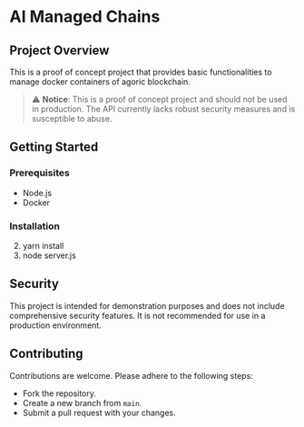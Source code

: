 # AI Managed Chains

## Project Overview
This is a proof of concept project that provides basic functionalities to manage docker containers of agoric blockchain.

> :warning: **Notice**: This is a proof of concept project and should not be used in production. The API currently lacks robust security measures and is susceptible to abuse.

## Getting Started

### Prerequisites
- Node.js
- Docker

### Installation
2. yarn install
3. node server.js


## Security
This project is intended for demonstration purposes and does not include comprehensive security features. It is not recommended for use in a production environment.

## Contributing
Contributions are welcome. Please adhere to the following steps:
- Fork the repository.
- Create a new branch from `main`.
- Submit a pull request with your changes.



